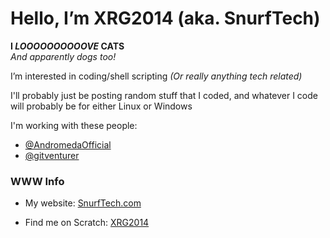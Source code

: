 # **Hello, I’m XRG2014 (aka. SnurfTech)**
**I _LOOOOOOOOOOVE_ CATS**<br>
<i>And apparently dogs too!</i>
<!-- <img src="https://raw.githubusercontent.com/XRG2014/XRG2014/main/assets/images/Favicon%203.png" width="150px" height="150px"/>-->

I’m interested in coding/shell scripting <i>(Or really anything tech related)</i>

I'll probably just be posting random stuff that I coded, and whatever I code will probably be for either Linux or Windows

I'm working with these people:

  - [@AndromedaOfficial](https://github.com/AndromedaOfficial)
  - [@gitventurer](https://github.com/gitventurer)

### WWW Info

- My website: <a href="https://www.snurftech.com" target="_blank">SnurfTech.com</a>

- Find me on Scratch: <a href="https://scratch.mit.edu/users/XRG2014/" target="_blank">XRG2014</a>
<!---
XRG2014/XRG2014 is a ✨ special ✨ repository because its `README.md` (this file) appears on your GitHub profile.
You can click the Preview link to take a look at your changes.
--->
